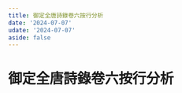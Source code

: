 ```yaml
---
title: 御定全唐詩錄卷六按行分析
date: '2024-07-07'
udate: '2024-07-07'
aside: false
---
```

# 御定全唐詩錄卷六按行分析

<LinePage :list="lines" :chapternum="6" />

<script setup>
const chapter = '卷六';
import lines from '/data/qtsl/卷六/lines.json'
</script>
